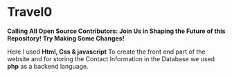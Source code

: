 # Travel0
<b>Calling All Open Source Contributors: Join Us in Shaping the Future of this Repository! Try Making Some Changes!</b> 


Here I used <b>Html, Css & javascript</b> To create the front end part of the website and for storing the Contact Information in the Database we used <b>php</b> as a backend language.



